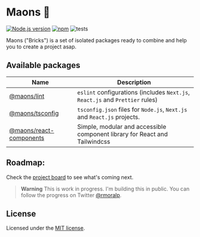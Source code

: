 # Maons 🧱

[![Node.js version][nodejs-badge]][nodejs]
[![npm][npm-badge]][npm]
![tests][tests-ci-badge]


Maons ("Bricks") is a set of isolated packages ready to combine and help you to create a project asap.

## Available packages

| Name | Description |
| -- | -- |
| [@maons/lint](./packages/lint) | `eslint` configurations (includes `Next.js`, `React.js` and `Prettier` rules) |
| [@maons/tsconfig](./packages/tsconfig) | `tsconfig.json` files for `Node.js`, `Next.js` and `React.js` projects. |
| [@maons/react-components](./react/components) | Simple, modular and accessible component library for React and Tailwindcss |

## Roadmap:

Check the [project board][project-board] to see what's coming next.

> **Warning**
> This is work in progress. I'm building this in public. You can follow the progress on Twitter [@rmoralp][twitter].

## License

Licensed under the [MIT license][license].

<!-- Badges -->
[nodejs-badge]: https://img.shields.io/badge/Node.js-%3E=18.0-blue.svg
[nodejs]: https://nodejs.org/dist/latest-v18.x/docs/api/

[npm-badge]: https://img.shields.io/badge/npm-%3E=v9.0.0-blue
[npm]: https://docs.npmjs.com/cli/v9

[tests-ci-badge]: https://github.com/rmoralp/maons/actions/workflows/tests.yml/badge.svg?branch=main

<!-- Stuff -->
[twitter]: https://twitter.com/rmoralp
[license]: https://github.com/rmoralp/maons/blob/main/LICENSE.md
[project-board]: https://github.com/users/rmoralp/projects/1